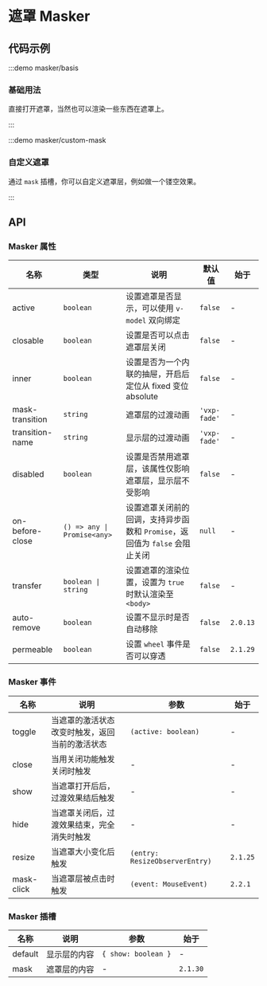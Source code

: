 # 遮罩 Masker

## 代码示例

:::demo masker/basis

### 基础用法

直接打开遮罩，当然也可以渲染一些东西在遮罩上。

:::

:::demo masker/custom-mask

### 自定义遮罩

通过 `mask` 插槽，你可以自定义遮罩层，例如做一个镂空效果。

:::

## API

### Masker 属性

| 名称            | 类型                        | 说明                                                                        | 默认值       | 始于     |
| --------------- | --------------------------- | --------------------------------------------------------------------------- | ------------ | -------- |
| active          | `boolean`                   | 设置遮罩是否显示，可以使用 `v-model` 双向绑定                               | `false`      | -        |
| closable        | `boolean`                   | 设置是否可以点击遮罩层关闭                                                  | `false`      | -        |
| inner           | `boolean`                   | 设置是否为一个内联的抽屉，开启后定位从 fixed 变位 absolute                  | `false`      | -        |
| mask-transition | `string`                    | 遮罩层的过渡动画                                                            | `'vxp-fade'` | -        |
| transition-name | `string`                    | 显示层的过渡动画                                                            | `'vxp-fade'` | -        |
| disabled        | `boolean`                   | 设置是否禁用遮罩层，该属性仅影响遮罩层，显示层不受影响                      | `false`      | -        |
| on-before-close | `() => any \| Promise<any>` | 设置遮罩关闭前的回调，支持异步函数和 `Promise`，返回值为 `false` 会阻止关闭 | `null`       | -        |
| transfer        | `boolean \| string`         | 设置遮罩的渲染位置，设置为 `true` 时默认渲染至 `<body>`                     | `false`      | -        |
| auto-remove     | `boolean`                   | 设置不显示时是否自动移除                                                    | `false`      | `2.0.13` |
| permeable       | `boolean`                   | 设置 `wheel` 事件是否可以穿透                                               | `false`      | `2.1.29` |

### Masker 事件

| 名称       | 说明                                           | 参数                           | 始于     |
| ---------- | ---------------------------------------------- | ------------------------------ | -------- |
| toggle     | 当遮罩的激活状态改变时触发，返回当前的激活状态 | `(active: boolean)`            | -        |
| close      | 当用关闭功能触发关闭时触发                     | -                              | -        |
| show       | 当遮罩打开后后，过渡效果结后触发               | -                              | -        |
| hide       | 当遮罩关闭后，过渡效果结束，完全消失时触发     | -                              | -        |
| resize     | 当遮罩大小变化后触发                           | `(entry: ResizeObserverEntry)` | `2.1.25` |
| mask-click | 当遮罩层被点击时触发                           | `(event: MouseEvent)`          | `2.2.1`  |

### Masker 插槽

| 名称    | 说明         | 参数                | 始于     |
| ------- | ------------ | ------------------- | -------- |
| default | 显示层的内容 | `{ show: boolean }` | -        |
| mask    | 遮罩层的内容 | -                   | `2.1.30` |
